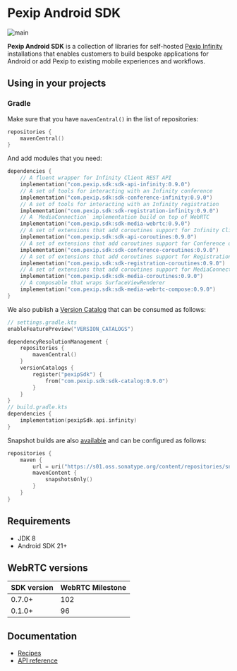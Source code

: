 # Pexip Android SDK

![main](https://github.com/pexip/pexip-android-sdk/actions/workflows/main.yml/badge.svg)

**Pexip Android SDK** is a collection of libraries for
self-hosted [Pexip Infinity](https://docs.pexip.com/admin/admin_intro.htm) installations that
enables customers to build bespoke applications for Android or add Pexip to existing mobile
experiences and workflows.

## Using in your projects

### Gradle

Make sure that you have `mavenCentral()` in the list of repositories:

```kotlin
repositories {
    mavenCentral()
}
```

And add modules that you need:

```kotlin
dependencies {
    // A fluent wrapper for Infinity Client REST API
    implementation("com.pexip.sdk:sdk-api-infinity:0.9.0")
    // A set of tools for interacting with an Infinity conference
    implementation("com.pexip.sdk:sdk-conference-infinity:0.9.0")
    // A set of tools for interacting with an Infinity registration
    implementation("com.pexip.sdk:sdk-registration-infinity:0.9.0")
    // A `MediaConnection` implementation build on top of WebRTC
    implementation("com.pexip.sdk:sdk-media-webrtc:0.9.0")
    // A set of extensions that add coroutines support for Infinity Client REST API
    implementation("com.pexip.sdk:sdk-api-coroutines:0.9.0")
    // A set of extensions that add coroutines support for Conference object
    implementation("com.pexip.sdk:sdk-conference-coroutines:0.9.0")
    // A set of extensions that add coroutines support for Registration object
    implementation("com.pexip.sdk:sdk-registration-coroutines:0.9.0")
    // A set of extensions that add coroutines support for MediaConnection object
    implementation("com.pexip.sdk:sdk-media-coroutines:0.9.0")
    // A composable that wraps SurfaceViewRenderer
    implementation("com.pexip.sdk:sdk-media-webrtc-compose:0.9.0")
}
```

We also publish
a [Version Catalog](https://docs.gradle.org/current/userguide/platforms.html#sub:version-catalog)
that can be consumed as follows:

```kotlin
// settings.gradle.kts
enableFeaturePreview("VERSION_CATALOGS")

dependencyResolutionManagement {
    repositories {
        mavenCentral()
    }
    versionCatalogs {
        register("pexipSdk") {
            from("com.pexip.sdk:sdk-catalog:0.9.0")
        }
    }
}
// build.gradle.kts
dependencies {
    implementation(pexipSdk.api.infinity)
}
```

Snapshot builds are
also [available](https://s01.oss.sonatype.org/content/repositories/snapshots/com/pexip/sdk/) and can
be configured as follows:

```kotlin
repositories {
    maven {
        url = uri("https://s01.oss.sonatype.org/content/repositories/snapshots/")
        mavenContent {
            snapshotsOnly()
        }
    }
}
```

## Requirements

* JDK 8
* Android SDK 21+

## WebRTC versions

| SDK version | WebRTC Milestone |
| ----------- | ---------------- |
| 0.7.0+      | 102              |
| 0.1.0+      | 96               |

## Documentation

- [Recipes](https://github.com/pexip/pexip-android-sdk/blob/main/docs/recipes.md)
- [API reference](https://pexip.github.io/pexip-android-sdk/)
